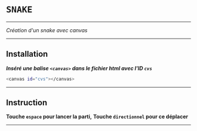 # `SNAKE`

***
*Création d'un snake avec canvas*
***
## Installation 
 
 ***Inséré une balise `<canvas>` dans le fichier html avec l'ID ``cvs``***
 
 ```sh
<canvas id="cvs"></canvas>
```
***
## Instruction
**Touche `espace` pour lancer la parti,**
**Touche `directionnel` pour ce déplacer**
***
